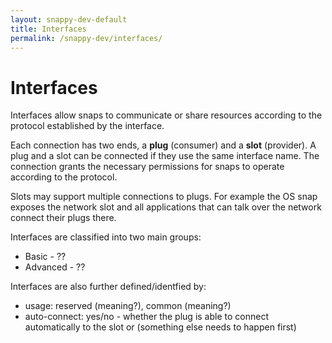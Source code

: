 ```yaml
---
layout: snappy-dev-default
title: Interfaces
permalink: /snappy-dev/interfaces/
---
```

# Interfaces
Interfaces allow snaps to communicate or share resources according to the protocol established by the interface.

Each connection has two ends, a **plug** (consumer) and a **slot** (provider). A plug and a slot can be connected if they use the same interface name. The connection grants the necessary permissions for snaps to operate according to the protocol.

Slots may support multiple connections to plugs. For example the OS snap exposes the network slot and all applications that can talk over the network connect their plugs there.

Interfaces are classified into two main groups:

 - Basic - ??
 - Advanced - ??

Interfaces are also further defined/identfied by:

 - usage: reserved (meaning?), common (meaning?)
 - auto-connect: yes/no - whether the plug is able to connect automatically to the slot or (something else needs to happen first)
